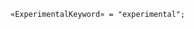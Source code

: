 <!-- This file is generated automatically by infrastructure scripts. Please don't edit by hand. -->

<!-- markdownlint-disable first-line-h1 -->

```{ .ebnf .slang-ebnf #ExperimentalKeyword }
«ExperimentalKeyword» = "experimental";
```
